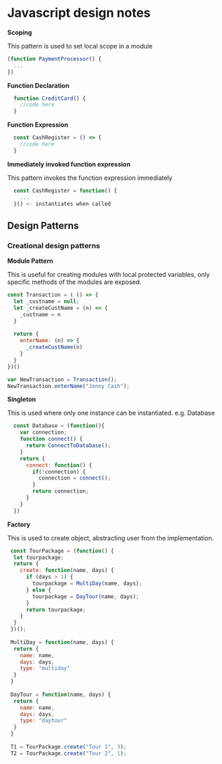 # Javascript design notes 

**Scoping**

This pattern is used to set local scope in a module

```js
(function PaymentProcessor() {
  ...
})
```

**Function Declaration**
``` js
  function CreditCard() {
    //code here
  }
```

**Function Expression**
``` js
  const CashRegister = () => { 
    //code here
  }
```

**Immediately invoked function expression**

This pattern invokes the function expression immediately

```js
  const CashRegister = function() {
    ...
  }() <- instantiates when called
```

## Design Patterns

### Creational design patterns
**Module Pattern**

This is useful for creating modules with local protected variables, only specific methods of the modules are exposed.
```js
const Transaction = ( () => {
  let _custname = null;
  let _createCustName = (n) => {
    _custname = n
  }
  
  return {
    enterName: (n) => {
      _createCustName(n)
    }
  }
})()

var NewTransaction = Transaction();
NewTransaction.enterName("Jonny Cash");
```

**Singleton**

This is used where only one instance can be instantiated. e.g. Database
```js
  const Database = (function(){
    var connection;
    function connect() {
      return ConnectToDatabase();
    }
    return {
      connect: function() {
        if(!connection) {
          connection = connect();
        }
        return connection;
      }
    }
  })

```
**Factory**

This is used to create object, abstracting user from the implementation.

```js
 const TourPackage = (function() {
  let tourpackage;
  return {
    create: function(name, days) {
      if (days > 1) {
        tourpackage = MultiDay(name, days);
      } else {
        tourpackage = DayTour(name, days);
      }
      return tourpackage;
    }
  }
 })();
 
 MultiDay = function(name, days) {
  return { 
    name: name,
    days: days,
    type: "multiday"
  }
 }
 
 DayTour = function(name, days) {
  return {
    name: name,
    days: days,
    type: "daytour"
  }
 }
 
 T1 = TourPackage.create("Tour 1", 3);
 T2 = TourPackage.create("Tour 2", 1);
```
